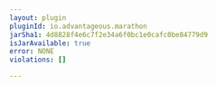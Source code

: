 ```yaml
---
layout: plugin
pluginId: io.advantageous.marathon
jarSha1: 4d8828f4e6c7f2e34a6f0bc1e0cafc0be84779d9
isJarAvailable: true
error: NONE
violations: []

---
```

